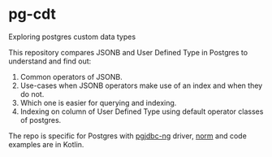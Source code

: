 # pg-cdt
Exploring postgres custom data types


This repository compares JSONB and User Defined Type in Postgres to understand and find out:
1. Common operators of JSONB.
2. Use-cases when JSONB operators make use of an index and when they do not.
3. Which one is easier for querying and indexing.
4. Indexing on column of User Defined Type using default operator classes of postgres.

The repo is specific for Postgres with [pgjdbc-ng](https://github.com/impossibl/pgjdbc-ng/) driver, [norm](https://github.com/medly/norm) and code examples are in Kotlin.
